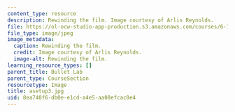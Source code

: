 ```yaml
---
content_type: resource
description: Rewinding the film. Image courtesy of Arlis Reynolds.
file: https://ol-ocw-studio-app-production.s3.amazonaws.com/courses/6-163-strobe-project-laboratory-fall-2005/8ea748f6db0ee1cda4e5aa08efcac0e4_asetup3.jpg
file_type: image/jpeg
image_metadata:
  caption: Rewinding the film.
  credit: Image courtesy of Arlis Reynolds.
  image-alt: Rewinding the film.
learning_resource_types: []
parent_title: Bullet Lab
parent_type: CourseSection
resourcetype: Image
title: asetup3.jpg
uid: 8ea748f6-db0e-e1cd-a4e5-aa08efcac0e4
---
```

